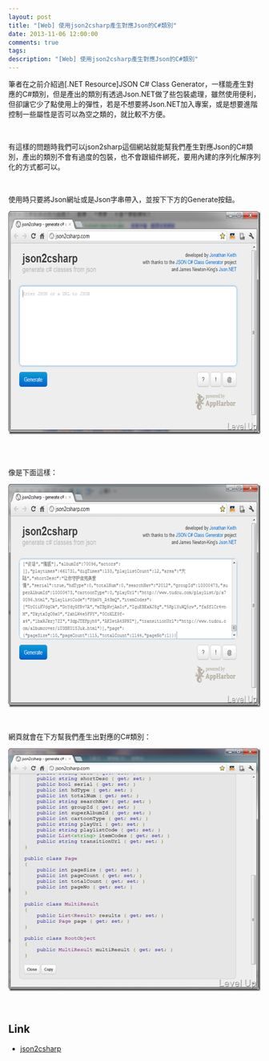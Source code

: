 ```yaml
---
layout: post
title: "[Web] 使用json2csharp產生對應Json的C#類別"
date: 2013-11-06 12:00:00
comments: true
tags: 
description: "[Web] 使用json2csharp產生對應Json的C#類別"
---
```

<p>筆者在之前介紹過[.NET Resource]JSON C# Class Generator</a>，一樣能產生對應的C#類別，但是產出的類別有透過Json.NET做了些包裝處理，雖然使用便利，但卻讓它少了點使用上的彈性，若是不想要將Json.NET加入專案，或是想要進階控制一些屬性是否可以為空之類的，就比較不方便。</p>  <p> </p>  <p>有這樣的問題時我們可以json2sharp這個網站就能幫我們產生對應Json的C#類別，產出的類別不會有過度的包裝，也不會跟組件綁死，要用內建的序列化解序列化的方式都可以。</p>  <p> </p>  <p>使用時只要將Json網址或是Json字串帶入，並按下下方的Generate按鈕。</p>  <p><a href="http://files.dotblogs.com.tw/larrynung/1204/Webjson2csharpJsonC_13390/image_4.png"><img style="border-bottom: 0px; border-left: 0px; border-top: 0px; border-right: 0px" border="0" alt="image" src="\images\posts\fd654f92-8a28-49cc-9cff-d2fad187d5c3\image_thumb_1.png" width="644" height="445" /></a> </p>  <p> </p>  <p>像是下面這樣：</p>  <p><a href="http://files.dotblogs.com.tw/larrynung/1204/Webjson2csharpJsonC_13390/image_6.png"><img style="border-bottom: 0px; border-left: 0px; border-top: 0px; border-right: 0px" border="0" alt="image" src="\images\posts\fd654f92-8a28-49cc-9cff-d2fad187d5c3\image_thumb_2.png" width="644" height="445" /></a> </p>  <p> </p>  <p>網頁就會在下方幫我們產生出對應的C#類別：</p>  <p><a href="http://files.dotblogs.com.tw/larrynung/1204/Webjson2csharpJsonC_13390/image_8.png"><img style="border-bottom: 0px; border-left: 0px; border-top: 0px; border-right: 0px" border="0" alt="image" src="\images\posts\fd654f92-8a28-49cc-9cff-d2fad187d5c3\image_thumb_3.png" width="514" height="484" /></a> </p>  <p> </p>  <h2>Link</h2>  <ul>   <li><a href="http://json2csharp.com/" target="_blank">json2csharp</li> </ul>